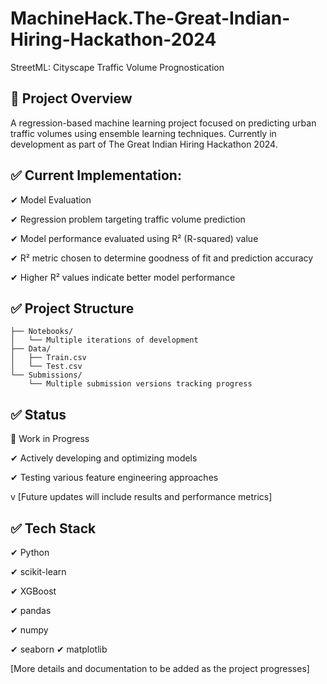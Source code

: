 # MachineHack.The-Great-Indian-Hiring-Hackathon-2024

 StreetML: Cityscape Traffic Volume Prognostication

## 🎯  Project Overview
A regression-based machine learning project focused on predicting urban traffic volumes using ensemble learning techniques. Currently in development as part of The Great Indian Hiring Hackathon 2024.

## ✅ Current Implementation:
✔ Model Evaluation

✔ Regression problem targeting traffic volume prediction

✔ Model performance evaluated using R² (R-squared) value

✔ R² metric chosen to determine goodness of fit and prediction accuracy

✔ Higher R² values indicate better model performance

## ✅ Project Structure
```
├── Notebooks/
│   └── Multiple iterations of development  
├── Data/
│   ├── Train.csv
│   └── Test.csv
└── Submissions/
    └── Multiple submission versions tracking progress
```

## ✅ Status

🚧 Work in Progress 

✔ Actively developing and optimizing models

✔ Testing various feature engineering approaches

v [Future updates will include results and performance metrics]

## ✅ Tech Stack
✔ Python

✔ scikit-learn

✔ XGBoost

✔ pandas

✔ numpy

✔ seaborn
✔ matplotlib

[More details and documentation to be added as the project progresses]
